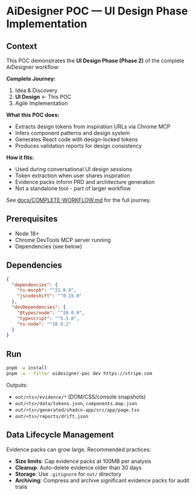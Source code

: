 # AiDesigner POC — UI Design Phase Implementation

## Context

This POC demonstrates the **UI Design Phase (Phase 2)** of the complete AiDesigner workflow:

**Complete Journey:**

1. Idea & Discovery
2. **UI Design** ← This POC
3. Agile Implementation

**What this POC does:**

- Extracts design tokens from inspiration URLs via Chrome MCP
- Infers component patterns and design system
- Generates React code with design-locked tokens
- Produces validation reports for design consistency

**How it fits:**

- Used during conversational UI design sessions
- Token extraction when user shares inspiration
- Evidence packs inform PRD and architecture generation
- Not a standalone tool - part of larger workflow

See [docs/COMPLETE-WORKFLOW.md](../../docs/COMPLETE-WORKFLOW.md) for the full journey.

## Prerequisites

- Node 18+
- Chrome DevTools MCP server running
- Dependencies (see below)

## Dependencies

```json
{
  "dependencies": {
    "ts-morph": "^21.0.0",
    "jscodeshift": "^0.15.0"
  },
  "devDependencies": {
    "@types/node": "^20.0.0",
    "typescript": "^5.3.0",
    "ts-node": "^10.9.2"
  }
}
```

## Run

```bash
pnpm -w install
pnpm -w --filter aidesigner-poc dev https://stripe.com
```

Outputs:

- `out/<ts>/evidence/*` (DOM/CSS/console snapshots)
- `out/<ts>/data/tokens.json`, `components.map.json`
- `out/<ts>/generated/shadcn-app/src/app/page.tsx`
- `out/<ts>/reports/drift.json`

## Data Lifecycle Management

Evidence packs can grow large. Recommended practices:

- **Size limits**: Cap evidence packs at 100MB per analysis
- **Cleanup**: Auto-delete evidence older than 30 days
- **Storage**: Use `.gitignore` for `out/` directory
- **Archiving**: Compress and archive significant evidence packs for audit trails
